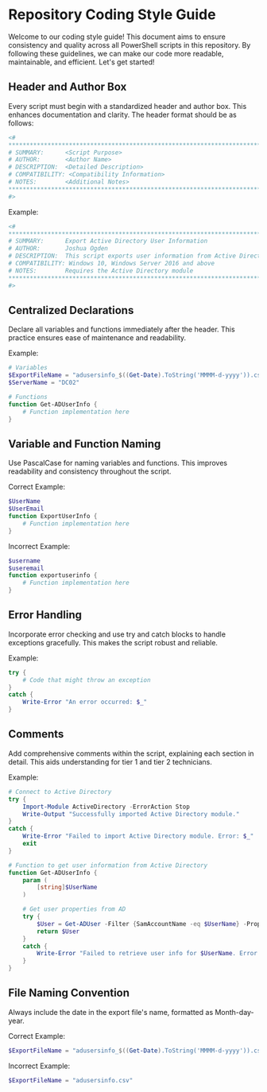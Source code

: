 # Repository Coding Style Guide

Welcome to our coding style guide! This document aims to ensure consistency and quality across all PowerShell scripts in this repository. By following these guidelines, we can make our code more readable, maintainable, and efficient. Let's get started!

## Header and Author Box

Every script must begin with a standardized header and author box. This enhances documentation and clarity. The header format should be as follows:

```powershell
<#
********************************************************************************
# SUMMARY:      <Script Purpose>
# AUTHOR:       <Author Name>
# DESCRIPTION:  <Detailed Description>
# COMPATIBILITY: <Compatibility Information>
# NOTES:        <Additional Notes>
********************************************************************************
#>
```

Example:

```powershell
<#
********************************************************************************
# SUMMARY:      Export Active Directory User Information
# AUTHOR:       Joshua Ogden
# DESCRIPTION:  This script exports user information from Active Directory to a CSV file.
# COMPATIBILITY: Windows 10, Windows Server 2016 and above
# NOTES:        Requires the Active Directory module
********************************************************************************
#>
```

## Centralized Declarations

Declare all variables and functions immediately after the header. This practice ensures ease of maintenance and readability.

Example:

```powershell
# Variables
$ExportFileName = "adusersinfo_$((Get-Date).ToString('MMMM-d-yyyy')).csv"
$ServerName = "DC02"

# Functions
function Get-ADUserInfo {
    # Function implementation here
}
```

## Variable and Function Naming

Use PascalCase for naming variables and functions. This improves readability and consistency throughout the script.

Correct Example:

```powershell
$UserName
$UserEmail
function ExportUserInfo {
    # Function implementation here
}
```

Incorrect Example:

```powershell
$username
$useremail
function exportuserinfo {
    # Function implementation here
}
```

## Error Handling

Incorporate error checking and use try and catch blocks to handle exceptions gracefully. This makes the script robust and reliable.

Example:

```powershell
try {
    # Code that might throw an exception
}
catch {
    Write-Error "An error occurred: $_"
}
```

## Comments

Add comprehensive comments within the script, explaining each section in detail. This aids understanding for tier 1 and tier 2 technicians.

Example:

```powershell
# Connect to Active Directory
try {
    Import-Module ActiveDirectory -ErrorAction Stop
    Write-Output "Successfully imported Active Directory module."
}
catch {
    Write-Error "Failed to import Active Directory module. Error: $_"
    exit
}

# Function to get user information from Active Directory
function Get-ADUserInfo {
    param (
        [string]$UserName
    )

    # Get user properties from AD
    try {
        $User = Get-ADUser -Filter {SamAccountName -eq $UserName} -Properties DisplayName, EmailAddress
        return $User
    }
    catch {
        Write-Error "Failed to retrieve user info for $UserName. Error: $_"
    }
}
```

## File Naming Convention

Always include the date in the export file's name, formatted as Month-day-year.

Correct Example:

```powershell
$ExportFileName = "adusersinfo_$((Get-Date).ToString('MMMM-d-yyyy')).csv"
```

Incorrect Example:

```powershell
$ExportFileName = "adusersinfo.csv"
```
